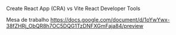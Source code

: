 Create React App (CRA) vs Vite
React Developer Tools

Mesa de trabalho
https://docs.google.com/document/d/1oYwYwx-38fZHRj_ObQR8h7OC5DQG1TzDNFXGmFaja84/preview
